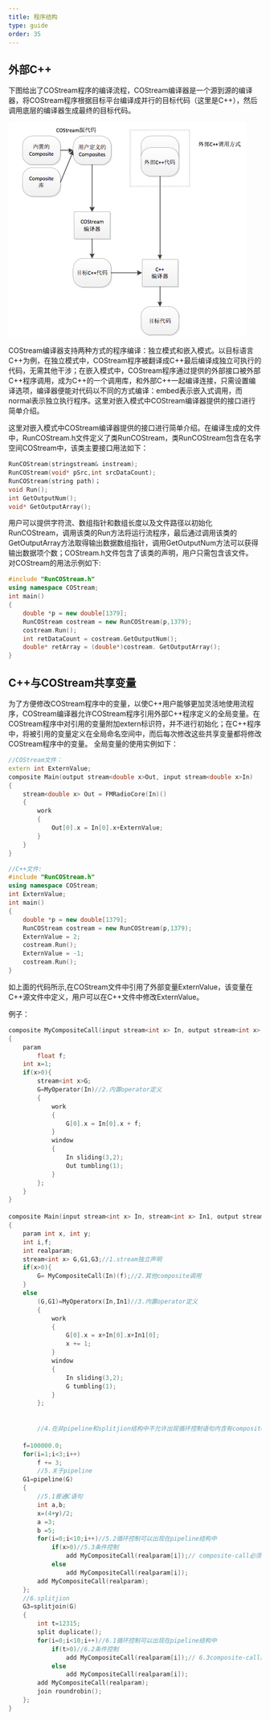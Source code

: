 ```yaml
---
title: 程序结构
type: guide
order: 35
---
```


##   外部C++

下图给出了COStream程序的编译流程，COStream编译器是一个源到源的编译器，将COStream程序根据目标平台编译成并行的目标代码（这里是C++），然后调用底层的编译器生成最终的目标代码。

![6.1](/img/PART1-6.1.png)

COStream编译器支持两种方式的程序编译：独立模式和嵌入模式。以目标语言C++为例，在独立模式中，COStream程序被翻译成C++最后编译成独立可执行的代码，无需其他干涉；在嵌入模式中，COStream程序通过提供的外部接口被外部C++程序调用，成为C++的一个调用库，和外部C++一起编译连接，只需设置编译选项，编译器便能对代码以不同的方式编译：embed表示嵌入式调用，而normal表示独立执行程序。这里对嵌入模式中COStream编译器提供的接口进行简单介绍。

这里对嵌入模式中COStream编译器提供的接口进行简单介绍。在编译生成的文件中，RunCOStream.h文件定义了类RunCOStream，类RunCOStream包含在名字空间COStream中，该类主要接口用法如下：
```c++
RunCOStream(stringstream& instream);
RunCOStream(void* pSrc,int srcDataCount);
RunCOStream(string path)；
void Run();
int GetOutputNum();
void* GetOutputArray();
```
用户可以提供字符流、数组指针和数组长度以及文件路径以初始化RunCOStream，调用该类的Run方法将运行流程序，最后通过调用该类的GetOutputArray方法取得输出数据数组指针，调用GetOutputNum方法可以获得输出数据项个数；COStream.h文件包含了该类的声明，用户只需包含该文件。
对COStream的用法示例如下:
```c++
#include "RunCOStream.h"
using namespace COStream;
int main()
{
	double *p = new double[1379];
	RunCOStream costream = new RunCOStream(p,1379);
	costream.Run();
	int retDataCount = costream.GetOutputNum();
	double* retArray = (double*)costream. GetOutputArray();
}
```

##   C++与COStream共享变量

为了方便修改COStream程序中的变量，以使C++用户能够更加灵活地使用流程序，COStream编译器允许COStream程序引用外部C++程序定义的全局变量。在COStream程序中对引用的变量附加extern标识符，并不进行初始化；在C++程序中，将被引用的变量定义在全局命名空间中，而后每次修改这些共享变量都将修改COStream程序中的变量。
全局变量的使用实例如下：
```c++
//COStream文件：
extern int ExternValue;
composite Main(output stream<double x>Out, input stream<double x>In)
{
	stream<double x> Out = FMRadioCore(In)()
	{
		work
		{
			Out[0].x = In[0].x+ExternValue;
		}
	}
}
```
```c++
//C++文件:
#include "RunCOStream.h"
using namespace COStream;
int ExternValue;
int main()
{
	double *p = new double[1379];
	RunCOStream costream = new RunCOStream(p,1379);
	ExternValue = 2;
	costream.Run();
	ExternValue = -1;
	costream.Run();
}
```
如上面的代码所示,在COStream文件中引用了外部变量ExternValue，该变量在C++源文件中定义，用户可以在C++文件中修改ExternValue。



例子：
```c++
composite MyCompositeCall(input stream<int x> In, output stream<int x> Out)
{
	param
		float f;
	int x=1;
	if(x>0){
		stream<int x>G;
		G=MyOperator(In)//2.内置operator定义
		{
			work
			{
				G[0].x = In[0].x + f;
			}
			window
			{
				In sliding(3,2);
				Out tumbling(1);
			}
		};
	}
}

composite Main(input stream<int x> In, stream<int x> In1, output stream<int x> Out)
{
	param int x, int y;
	int i,f;
	int realparam;
	stream<int x> G,G1,G3;//1.stream独立声明
	if(x>0){
		G= MyCompositeCall(In)(f);//2.其他composite调用
	}
	else
		(G,G1)=MyOperatorx(In,In1)//3.内置operator定义
		{
			work
			{
				G[0].x = x+In[0].x+In1[0];
				x += 1;
			}
			window
			{
				In sliding(3,2);
				G tumbling(1);
			}
		};


    	//4.在非pipeline和splitjion结构中不允许出现循环控制语句内含有composite调用语句，只允许出现普通语句

	f=100000.0;
	for(i=1;i<3;i++)
		f += 3;
		//5.关于pipeline
	G1=pipeline(G)
	{
		//5.1普通C语句
		int a,b;
		x=(4+y)/2;
		a =3;
		b =5;
		for(i=0;i<10;i++)//5.2循环控制可以出现在pipeline结构中
			if(x>0)//5.3条件控制
				add MyCompositeCall(realparam[i]);// composite-call必须是单输入单输出
			else
				add MyCompositeCall(realparam[i]);
		add MyCompositeCall(realparam);
	};
	//6.splitjion
	G3=splitjoin(G)
	{
		int t=12315;
		split duplicate();
		for(i=0;i<10;i++)//6.1循环控制可以出现在pipeline结构中
			if(t>0)//6.2条件控制
				add MyCompositeCall(realparam[i]);// 6.3composite-call必须是单输入单输出
			else
				add MyCompositeCall(realparam[i]);
		add MyCompositeCall(realparam);
		join roundrobin();
	};
}
```
